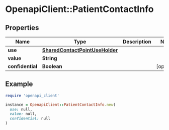 # OpenapiClient::PatientContactInfo

## Properties

| Name | Type | Description | Notes |
| ---- | ---- | ----------- | ----- |
| **use** | [**SharedContactPointUseHolder**](SharedContactPointUseHolder.md) |  |  |
| **value** | **String** |  |  |
| **confidential** | **Boolean** |  | [optional] |

## Example

```ruby
require 'openapi_client'

instance = OpenapiClient::PatientContactInfo.new(
  use: null,
  value: null,
  confidential: null
)
```

